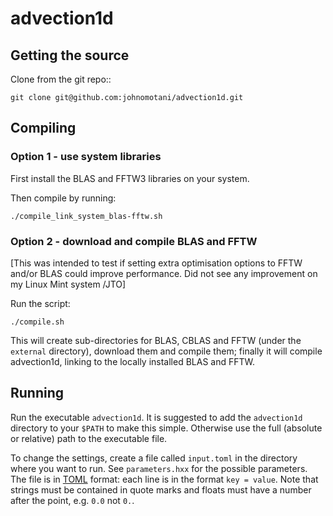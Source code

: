 advection1d
===========

Getting the source
------------------

Clone from the git repo::

    git clone git@github.com:johnomotani/advection1d.git

Compiling
---------

### Option 1 - use system libraries

First install the BLAS and FFTW3 libraries on your system.

Then compile by running:

    ./compile_link_system_blas-fftw.sh

### Option 2 - download and compile BLAS and FFTW

[This was intended to test if setting extra optimisation options to FFTW and/or BLAS could improve performance. Did not see any improvement on my Linux Mint system /JTO]

Run the script:

    ./compile.sh

This will create sub-directories for BLAS, CBLAS and FFTW (under the ``external`` directory), download them and compile them; finally it will compile advection1d, linking to the locally installed BLAS and FFTW.

Running
-------

Run the executable ``advection1d``. It is suggested to add the ``advection1d`` directory to your ``$PATH`` to make this simple. Otherwise use the full (absolute or relative) path to the executable file.

To change the settings, create a file called ``input.toml`` in the directory where you want to run. See ``parameters.hxx`` for the possible parameters. The file is in [TOML](https://toml.io/en/) format: each line is in the format ``key = value``. Note that strings must be contained in quote marks and floats must have a number after the point, e.g. ``0.0`` not ``0.``.
